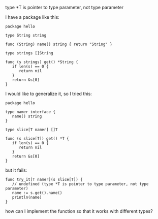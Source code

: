 type \*T is pointer to type parameter, not type parameter

I have a package like this:

~~~
package hello

type String string

func (String) name() string { return "String" }

type strings []String

func (s strings) get() *String {
   if len(s) == 0 {
      return nil
   }
   return &s[0]
}
~~~

I would like to generalize it, so I tried this:

~~~
package hello

type namer interface {
   name() string
}

type slice[T namer] []T

func (s slice[T]) get() *T {
   if len(s) == 0 {
      return nil
   }
   return &s[0]
}
~~~

but it fails:

~~~
func try_it[T namer](s slice[T]) {
   // undefined (type *T is pointer to type parameter, not type parameter)
   name := s.get().name()
   println(name)
}
~~~

how can I implement the function so that it works with different types?

